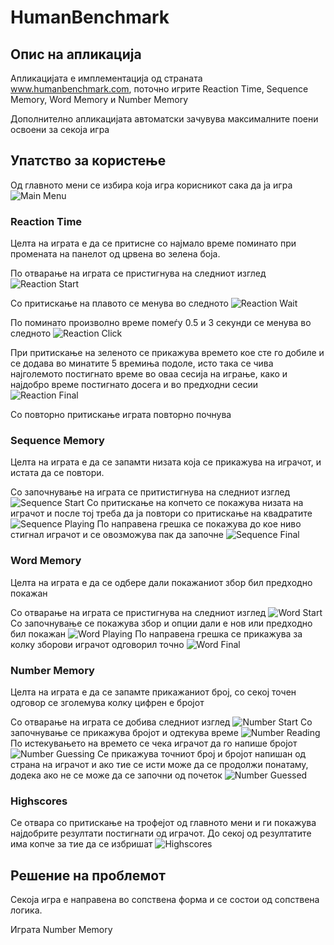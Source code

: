 ﻿# HumanBenchmark

## Опис на апликација
Апликацијата е имплементација од страната www.humanbenchmark.com, поточно игрите Reaction Time, Sequence Memory, Word Memory и Number Memory

Дополнително апликацијата автоматски зачувува максималните поени освоени за секоја игра

## Упатство за користење

Од главното мени се избира која игра корисникот сака да ја игра
![Main Menu](Images/Main_Menu.png)

### Reaction Time

Целта на играта е да се притисне со најмало време поминато при промената на панелот од црвена во зелена боја.

По отварање на играта се пристигнува на следниот изглед
![Reaction Start](Images/Reaction_Start.png)

Со притискање на плавото се менува во следното
![Reaction Wait](Images/Reaction_Wait.png)

По поминато произволно време помеѓу 0.5 и 3 секунди се менува во следното
![Reaction Click](Images/Reaction_Click.png)

При притискање на зеленото се прикажува времето кое сте го добиле и се додава во минатите 5 времиња подоле, исто така се чива најголемото постигнато време во оваа сесија на играње, како и најдобро време постигнато досега и во предходни сесии
![Reaction Final](Images/Reaction_Final.png)

Со повторно притискање играта повторно почнува

### Sequence Memory
Целта на играта е да се запамти низата која се прикажува на играчот, и истата да се повтори.

Со започнување на играта се притистигнува на следниот изглед
![Sequence Start](Images/Sequence_Start.png)
Со притискање на копчето се покажува низата на играчот и после тој треба да ја повтори со притискање на квадратите
![Sequence Playing](Images/Sequence_Playing.png)
По направена грешка се покажува до кое ниво стигнал играчот и се овозможува пак да започне
![Sequence Final](Images/Sequence_Final.png)

### Word Memory
Целта на играта е да се одбере дали покажаниот збор бил предходно покажан

Со отварање на играта се пристигнува на следниот изглед
![Word Start](Images/Word_Start.png)
Со започнување се покажува збор и опции дали е нов или предходно бил покажан
![Word Playing](Images/Word_Playing.png)
По направена грешка се прикажува за колку зборови играчот одговорил точно
![Word Final](Images/Word_Final.png)

### Number Memory
Целта на играта е да се запамте прикажаниот број, со секој точен одговор се зголемува колку цифрен е бројот

Со отварање на играта се добива следниот изглед
![Number Start](Images/Number_Start.png)
Со започнување се прикажува бројот и одтекува време
![Number Reading](Images/Number_Reading.png)
По истекувањето на времето се чека играчот да го напише бројот
![Number Guessing](Images/Number_Guessing.png)
Се прикажува точниот број и бројот напишан од страна на играчот и ако тие се исти може да се продолжи понатаму, додека ако не се може да се започни од почеток
![Number Guessed](Images/Number_Guessed.png)

### Highscores
Се отвара со притискање на трофејот од главното мени и ги покажува најдобрите резултати постигнати од играчот.
До секој од резултатите има копче за тие да се избришат
![Highscores](Images/Highscores.png)

## Решение на проблемот

Секоја игра е направена во сопствена форма и се состои од сопствена логика.

Играта Number Memory

